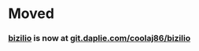 # Moved
### [bizilio](https://git.daplie.com/coolaj86/bizilio) is now at [git.daplie.com/coolaj86/bizilio](https://git.daplie.com/coolaj86/bizilio)
